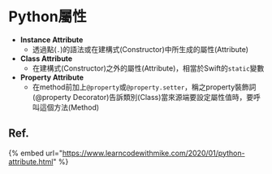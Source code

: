 # Python屬性

* **Instance Attribute**
  * 透過點\(`.`\)的語法或在建構式\(Constructor\)中所生成的屬性\(Attribute\)
* **Class Attribute**
  * 在建構式\(Constructor\)之外的屬性\(Attribute\)，相當於Swift的`static`變數
* **Property Attribute**
  * 在method前加上`@property`或`@property.setter`，稱之property裝飾詞\(@property Decorator\)告訴類別\(Class\)當來源端要設定屬性值時，要呼叫這個方法\(Method\)

## Ref.

{% embed url="https://www.learncodewithmike.com/2020/01/python-attribute.html" %}



